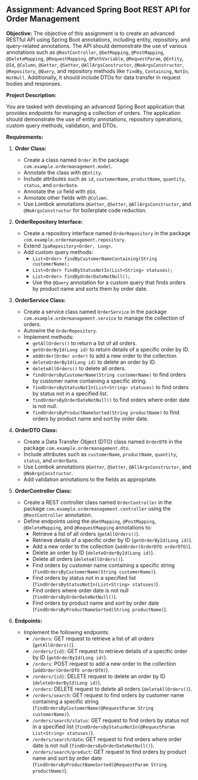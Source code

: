 ## Assignment: Advanced Spring Boot REST API for Order Management

**Objective:** The objective of this assignment is to create an advanced RESTful API using Spring Boot annotations, including entity, repository, and query-related annotations. The API should demonstrate the use of various annotations such as `@RestController`, `@GetMapping`, `@PostMapping`, `@DeleteMapping`, `@RequestMapping`, `@PathVariable`, `@RequestParam`, `@Entity`, `@Id`, `@Column`, `@Getter`, `@Setter`, `@AllArgsConstructor`, `@NoArgsConstructor`, `@Repository`, `@Query`, and repository methods like `findBy`, `Containing`, `NotIn`, `NotNull`. Additionally, it should include DTOs for data transfer in request bodies and responses.

**Project Description:**

You are tasked with developing an advanced Spring Boot application that provides endpoints for managing a collection of orders. The application should demonstrate the use of entity annotations, repository operations, custom query methods, validation, and DTOs.

**Requirements:**

1. **Order Class:**
    - Create a class named `Order` in the package `com.example.ordermanagement.model`.
    - Annotate the class with `@Entity`.
    - Include attributes such as `id`, `customerName`, `productName`, `quantity`, `status`, and `orderDate`.
    - Annotate the `id` field with `@Id`.
    - Annotate other fields with `@Column`.
    - Use Lombok annotations `@Getter`, `@Setter`, `@AllArgsConstructor`, and `@NoArgsConstructor` for boilerplate code reduction.

2. **OrderRepository Interface:**
    - Create a repository interface named `OrderRepository` in the package `com.example.ordermanagement.repository`.
    - Extend `JpaRepository<Order, Long>`.
    - Add custom query methods:
        - `List<Order> findByCustomerNameContaining(String customerName);`
        - `List<Order> findByStatusNotIn(List<String> statuses);`
        - `List<Order> findByOrderDateNotNull();`
        - Use the `@Query` annotation for a custom query that finds orders by product name and sorts them by order date.

3. **OrderService Class:**
    - Create a service class named `OrderService` in the package `com.example.ordermanagement.service` to manage the collection of orders.
    - Autowire the `OrderRepository`.
    - Implement methods:
        - `getAllOrders()` to return a list of all orders.
        - `getOrderById(Long id)` to return details of a specific order by ID.
        - `addOrder(Order order)` to add a new order to the collection.
        - `deleteOrderById(Long id)` to delete an order by ID.
        - `deleteAllOrders()` to delete all orders.
        - `findOrdersByCustomerName(String customerName)` to find orders by customer name containing a specific string.
        - `findOrdersByStatusNotIn(List<String> statuses)` to find orders by status not in a specified list.
        - `findOrdersByOrderDateNotNull()` to find orders where order date is not null.
        - `findOrdersByProductNameSorted(String productName)` to find orders by product name and sort by order date.

4. **OrderDTO Class:**
    - Create a Data Transfer Object (DTO) class named `OrderDTO` in the package `com.example.ordermanagement.dto`.
    - Include attributes such as `customerName`, `productName`, `quantity`, `status`, and `orderDate`.
    - Use Lombok annotations `@Getter`, `@Setter`, `@AllArgsConstructor`, and `@NoArgsConstructor`.
    - Add validation annotations to the fields as appropriate.

5. **OrderController Class:**
    - Create a REST controller class named `OrderController` in the package `com.example.ordermanagement.controller` using the `@RestController` annotation.
    - Define endpoints using the `@GetMapping`, `@PostMapping`, `@DeleteMapping`, and `@RequestMapping` annotations to:
        - Retrieve a list of all orders (`getAllOrders()`).
        - Retrieve details of a specific order by ID (`getOrderById(Long id)`).
        - Add a new order to the collection (`addOrder(OrderDTO orderDTO)`).
        - Delete an order by ID (`deleteOrderById(Long id)`).
        - Delete all orders (`deleteAllOrders()`).
        - Find orders by customer name containing a specific string (`findOrdersByCustomerName(String customerName)`).
        - Find orders by status not in a specified list (`findOrdersByStatusNotIn(List<String> statuses)`).
        - Find orders where order date is not null (`findOrdersByOrderDateNotNull()`).
        - Find orders by product name and sort by order date (`findOrdersByProductNameSorted(String productName)`).

6. **Endpoints:**
    - Implement the following endpoints:
        - `/orders`: GET request to retrieve a list of all orders (`getAllOrders()`).
        - `/orders/{id}`: GET request to retrieve details of a specific order by ID (`getOrderById(Long id)`).
        - `/orders`: POST request to add a new order to the collection (`addOrder(OrderDTO orderDTO)`).
        - `/orders/{id}`: DELETE request to delete an order by ID (`deleteOrderById(Long id)`).
        - `/orders`: DELETE request to delete all orders (`deleteAllOrders()`).
        - `/orders/search`: GET request to find orders by customer name containing a specific string (`findOrdersByCustomerName(@RequestParam String customerName)`).
        - `/orders/search/status`: GET request to find orders by status not in a specified list (`findOrdersByStatusNotIn(@RequestParam List<String> statuses)`).
        - `/orders/search/date`: GET request to find orders where order date is not null (`findOrdersByOrderDateNotNull()`).
        - `/orders/search/product`: GET request to find orders by product name and sort by order date (`findOrdersByProductNameSorted(@RequestParam String productName)`).
